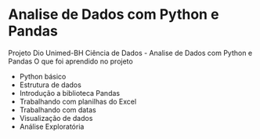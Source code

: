 # Analise de Dados com Python e Pandas
 Projeto Dio Unimed-BH Ciência de Dados - Analise de Dados com Python e Pandas
 O que foi aprendido no projeto 
  - Python básico
  - Estrutura de dados
  - Introdução a biblioteca Pandas
  - Trabalhando com planilhas do Excel
  - Trabalhando com datas
  - Visualização de dados
  - Análise Exploratória
